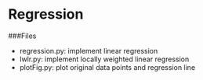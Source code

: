 Regression
==========

###Files
- regression.py: implement linear regression
- lwlr.py: implement locally weighted linear regression 
- plotFig.py: plot original data points and regression line

